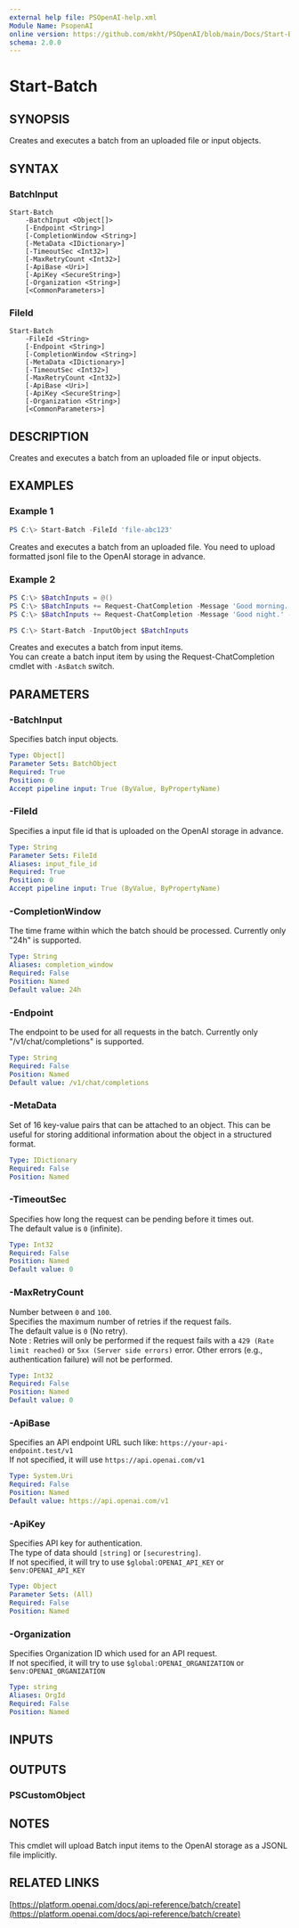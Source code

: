 ```yaml
---
external help file: PSOpenAI-help.xml
Module Name: PsopenAI
online version: https://github.com/mkht/PSOpenAI/blob/main/Docs/Start-Batch.md
schema: 2.0.0
---
```


# Start-Batch

## SYNOPSIS
Creates and executes a batch from an uploaded file or input objects.

## SYNTAX

### BatchInput
```
Start-Batch
    -BatchInput <Object[]>
    [-Endpoint <String>]
    [-CompletionWindow <String>]
    [-MetaData <IDictionary>]
    [-TimeoutSec <Int32>]
    [-MaxRetryCount <Int32>]
    [-ApiBase <Uri>]
    [-ApiKey <SecureString>]
    [-Organization <String>]
    [<CommonParameters>]
```

### FileId
```
Start-Batch
    -FileId <String>
    [-Endpoint <String>]
    [-CompletionWindow <String>]
    [-MetaData <IDictionary>]
    [-TimeoutSec <Int32>]
    [-MaxRetryCount <Int32>]
    [-ApiBase <Uri>]
    [-ApiKey <SecureString>]
    [-Organization <String>]
    [<CommonParameters>]
```

## DESCRIPTION
Creates and executes a batch from an uploaded file or input objects.

## EXAMPLES

### Example 1
```powershell
PS C:\> Start-Batch -FileId 'file-abc123'
```

Creates and executes a batch from an uploaded file. You need to upload formatted jsonl file to the OpenAI storage in advance.

### Example 2
```powershell
PS C:\> $BatchInputs = @()
PS C:\> $BatchInputs += Request-ChatCompletion -Message 'Good morning.' -Model gpt-3.5-turbo -AsBatch -CustomBatchId 'custom-1'
PS C:\> $BatchInputs += Request-ChatCompletion -Message 'Good night.' -Model gpt-3.5-turbo -AsBatch -CustomBatchId 'custom-2'

PS C:\> Start-Batch -InputObject $BatchInputs
```

Creates and executes a batch from input items.  
You can create a batch input item by using the Request-ChatCompletion cmdlet with `-AsBatch` switch.

## PARAMETERS

### -BatchInput
Specifies batch input objects.

```yaml
Type: Object[]
Parameter Sets: BatchObject
Required: True
Position: 0
Accept pipeline input: True (ByValue, ByPropertyName)
```

### -FileId
Specifies a input file id that is uploaded on the OpenAI storage in advance.

```yaml
Type: String
Parameter Sets: FileId
Aliases: input_file_id
Required: True
Position: 0
Accept pipeline input: True (ByValue, ByPropertyName)
```

### -CompletionWindow
The time frame within which the batch should be processed. Currently only "24h" is supported.

```yaml
Type: String
Aliases: completion_window
Required: False
Position: Named
Default value: 24h
```

### -Endpoint
The endpoint to be used for all requests in the batch. Currently only "/v1/chat/completions" is supported.

```yaml
Type: String
Required: False
Position: Named
Default value: /v1/chat/completions
```

### -MetaData
Set of 16 key-value pairs that can be attached to an object. This can be useful for storing additional information about the object in a structured format.

```yaml
Type: IDictionary
Required: False
Position: Named
```

### -TimeoutSec
Specifies how long the request can be pending before it times out.  
The default value is `0` (infinite).

```yaml
Type: Int32
Required: False
Position: Named
Default value: 0
```

### -MaxRetryCount
Number between `0` and `100`.  
Specifies the maximum number of retries if the request fails.  
The default value is `0` (No retry).  
Note : Retries will only be performed if the request fails with a `429 (Rate limit reached)` or `5xx (Server side errors)` error. Other errors (e.g., authentication failure) will not be performed.  

```yaml
Type: Int32
Required: False
Position: Named
Default value: 0
```

### -ApiBase
Specifies an API endpoint URL such like: `https://your-api-endpoint.test/v1`  
If not specified, it will use `https://api.openai.com/v1`

```yaml
Type: System.Uri
Required: False
Position: Named
Default value: https://api.openai.com/v1
```

### -ApiKey
Specifies API key for authentication.  
The type of data should `[string]` or `[securestring]`.  
If not specified, it will try to use `$global:OPENAI_API_KEY` or `$env:OPENAI_API_KEY`

```yaml
Type: Object
Parameter Sets: (All)
Required: False
Position: Named
```

### -Organization
Specifies Organization ID which used for an API request.  
If not specified, it will try to use `$global:OPENAI_ORGANIZATION` or `$env:OPENAI_ORGANIZATION`

```yaml
Type: string
Aliases: OrgId
Required: False
Position: Named
```

## INPUTS

## OUTPUTS

### PSCustomObject

## NOTES

This cmdlet will upload Batch input items to the OpenAI storage as a JSONL file implicitly.

## RELATED LINKS

[https://platform.openai.com/docs/api-reference/batch/create](https://platform.openai.com/docs/api-reference/batch/create)
